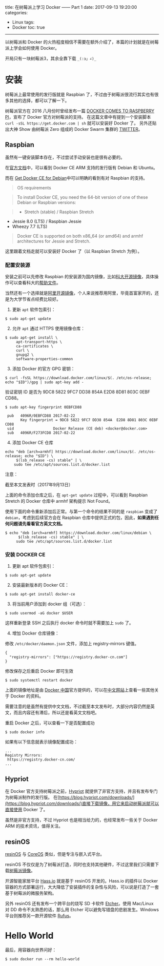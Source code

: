 title: 在树莓派上学习 Docker —— Part 1
date: 2017-09-13 19:20:00
categories:
  - Linux
tags:
  - Docker
toc: true
---

以树莓派和 Docker 的火热程度相信不需要在额外介绍了，本篇的计划就是在树莓派上学会如何使用 Docker。

开局只有一块树莓派3，其余全靠下载 `_(:з」∠)_`

<!--more-->

# 安装

树莓派上最常使用的发行版就是 Raspbian 了，不过由于树莓派很流行其实也有很多其他的选择，都可以了解一下。

树莓派官方在 2016 八月份时曾经发布一篇 [DOCKER COMES TO RASPBERRY PI](https://www.raspberrypi.org/blog/docker-comes-to-raspberry-pi/)，宣布了 Docker 官方对树莓派的支持。
在这篇文章中有提到一个安装脚本 `curl -sSL https://get.docker.com | sh` 就可以安装好 Docker 了。
另外还贴出大神 Show 由树莓派 Zero 组成的 Docker Swarm 集群的 [TWITTER](https://twitter.com/alexellisuk/status/764518552154042369)。

## Raspbian

虽然有一键安装脚本存在，不过尝试手动安装也是很有必要的。

在[官方文档](https://docs.docker.com/engine/installation/#server)中，可以看到 Docker CE ARM 支持的发行版有 Debian 和 Ubuntu。

而在 [Get Docker CE for Debian](https://docs.docker.com/engine/installation/linux/docker-ce/debian/#os-requirements)中可以明确的看到有对 Raspbian 的支持。

>OS requirements

>To install Docker CE, you need the 64-bit version of one of these Debian or Raspbian versions:

>* Stretch (stable) / Raspbian Stretch
* Jessie 8.0 (LTS) / Raspbian Jessie
* Wheezy 7.7 (LTS)

>Docker CE is supported on both x86_64 (or amd64) and armhf architectures for Jessie and Stretch.

这里跟着文档走就可以安装好 Docker 了（以 Raspbian Stretch 为例）。

### 配置安装源

安装之前可以先修改 Raspbian 的安装源为国内镜像，比如[科大开源镜像](https://mirrors.ustc.edu.cn/)，具体操作可以查看科大的[帮助文件](https://lug.ustc.edu.cn/wiki/mirrors/help/raspbian)。

当然还有一个选择就是[阿里开源镜像](http://mirrors.aliyun.com/help/raspbian)，个人来说推荐用阿里，毕竟首富家开的，还是为大学节省点经费比较好。

1. 更新 `apt` 软件包索引：

```shell
$ sudo apt-get update
```

2. 允许 `apt` 通过 HTTPS 使用镜像仓库：

```shell
$ sudo apt-get install \
     apt-transport-https \
     ca-certificates \
     curl \
     gnupg2 \
     software-properties-common
```

3. 添加 Docker 的官方 GPG 密钥：

```shell
$ curl -fsSL https://download.docker.com/linux/$(. /etc/os-release; echo "$ID")/gpg | sudo apt-key add -
```

验证密钥 ID 是否为 9DC8 5822 9FC7 DD38 854A E2D8 8D81 803C 0EBF CD88。

```shell
$ sudo apt-key fingerprint 0EBFCD88

 pub   4096R/0EBFCD88 2017-02-22
       Key fingerprint = 9DC8 5822 9FC7 DD38 854A  E2D8 8D81 803C 0EBF CD88
 uid                  Docker Release (CE deb) <docker@docker.com>
 sub   4096R/F273FCD8 2017-02-22
```

4. 添加 Docker CE 仓库

```
echo "deb [arch=armhf] https://download.docker.com/linux/$(. /etc/os-release; echo "$ID") \
     $(lsb_release -cs) stable" | \
    sudo tee /etc/apt/sources.list.d/docker.list
```

注意：

截至本文发表时（2017年9月13日）

上面的命令添加仓库之后，在 `apt-get update` 过程中，可以看到 Raspbian Stretch 的 Docker 仓库中 armhf 架构提示 Not Found。

使用下面的命令重新添加后正常。与第一个命令的结果不同的是 `raspbian` 变成了 `debian`，考虑到后续官方会在 Raspbian 仓库中提供正式的包，因此，**如果遇到任何问题请先看看官方英文文档。**

```
$ echo "deb [arch=armhf] https://download.docker.com/linux/debian \
      $(lsb_release -cs) stable" | \
     sudo tee /etc/apt/sources.list.d/docker.list
```


### 安装 DOCKER CE

1. 更新 apt 软件包索引：

```
$ sudo apt-get update
```

2. 安装最新版本的 Docker CE：

```
$ sudo apt-get install docker-ce
```

3. 将当前用户添加到 docker 组（可选）：

```
$ sudo usermod -aG docker $USER
```

这样重新登录 SSH 之后执行 docker 命令时就不需要加上 `sudo` 了。

4. 增加 Docker 仓库镜像：

修改 `/etc/docker/daemon.json` 文件，添加上 registry-mirrors 键值。

```
{
  "registry-mirrors": ["https://registry.docker-cn.com"]
}
```

修改保存之后重启 Docker 即可生效

```
$ sudo systemctl restart docker
```

上面的镜像地址是由 [Docker 中国](https://www.docker-cn.com/)官方提供的，可以在[中文网站](https://www.docker-cn.com/)上查看一些其他关于 Docker 的资料。

需要注意的是虽然有提供中文文档，不过截至本文发布时，大部分内容仍然是英文，而且内容还有滞后，所以还是看英文文档吧。

重启 Docker 之后，可以查看一下是否配置成功

```
$ sudo docker info
```

如果有以下信息就表示镜像配置成功：

```
...
Registry Mirrors:
 https://registry.docker-cn.com/
...
```

## Hypriot

在 Docker 官方支持树莓派之前，[Hypriot](https://blog.hypriot.com/) 就提供了非官方支持，并且有发布专门为树莓派制作的发行版。
在[https://blog.hypriot.com/downloads/](https://blog.hypriot.com/downloads/)直接下载镜像，用它来启动树莓派就可以直接使用 Docker 了。

虽然是非官方支持，不过 Hypriot 也是相当给力的，也经常发布一些关于 Docker ARM 的技术资讯，值得关注。

## resinOS

[resinOS](https://resinos.io/) 与 [CoreOS](https://coreos.com/) 类似，但是专注与嵌入式平台。

resinOS 不仅仅是为了树莓派打造，同时也支持其他硬件，不过这里我们只需要下载[树莓派镜像](https://resinos.io/#downloads-raspberrypi)。

开源智能家居平台 [Hass.io](https://home-assistant.io/hassio/) 就是基于 resinOS 开发的。Hass.io 的插件以 Docker 容器的方式部署运行，大大降低了安装插件的复杂性与风险，可以说是打造了一套基于树莓派的微服务架构。

另外 resinOS 还有发布一个跨平台的烧写 SD 卡软件 [Etcher](https://etcher.io/)。使用 Mac/Linux 对 DD 命令不太熟悉的话，那么用 Etcher 可以避免写错盘的悲剧发生。Windows 平台则推荐另一款开源软件 [Rufus](https://rufus.akeo.ie/?locale=zh_CN)。

# Hello World

最后，用容器向世界问好：

```
$ sudo docker run --rm hello-world
```